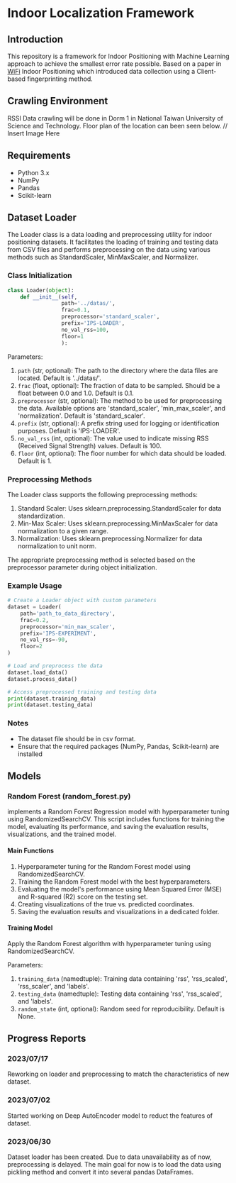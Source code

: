 # Indoor Localization Framework

## Introduction
This repository is a framework for Indoor Positioning with Machine Learning approach to achieve the smallest error rate possible. Based on a paper in [WiFi](https://ieeexplore.ieee.org/document/7275492) Indoor Positioning which introduced data collection using a Client-based fingerprinting method.

## Crawling Environment
RSSI Data crawling will be done in Dorm 1 in National Taiwan University of Science and Technology. Floor plan of the location can been seen below.
// Insert Image Here

## Requirements

- Python 3.x
- NumPy
- Pandas
- Scikit-learn

## Dataset Loader

The Loader class is a data loading and preprocessing utility for indoor positioning datasets. It facilitates the loading of training and testing data from CSV files and performs preprocessing on the data using various methods such as StandardScaler, MinMaxScaler, and Normalizer.

### Class Initialization
```python
class Loader(object):
    def __init__(self,
                 path='../datas/',
                 frac=0.1,
                 preprocessor='standard_scaler',
                 prefix='IPS-LOADER',
                 no_val_rss=100,
                 floor=1
                 ):
```
Parameters:
1. `path` (str, optional): The path to the directory where the data files are located. Default is '../datas/'.
2. `frac` (float, optional): The fraction of data to be sampled. Should be a float between 0.0 and 1.0. Default is 0.1.
3. `preprocessor` (str, optional): The method to be used for preprocessing the data. Available options are 'standard_scaler', 'min_max_scaler', and 'normalization'. Default is 'standard_scaler'.
4. `prefix` (str, optional): A prefix string used for logging or identification purposes. Default is 'IPS-LOADER'.
5. `no_val_rss` (int, optional): The value used to indicate missing RSS (Received Signal Strength) values. Default is 100.
6. `floor` (int, optional): The floor number for which data should be loaded. Default is 1.

### Preprocessing Methods
The Loader class supports the following preprocessing methods:
1. Standard Scaler: Uses sklearn.preprocessing.StandardScaler for data standardization.
2. Min-Max Scaler: Uses sklearn.preprocessing.MinMaxScaler for data normalization to a given range.
3. Normalization: Uses sklearn.preprocessing.Normalizer for data normalization to unit norm.

The appropriate preprocessing method is selected based on the preprocessor parameter during object initialization.

### Example Usage
```python
# Create a Loader object with custom parameters
dataset = Loader(
    path='path_to_data_directory',
    frac=0.2,
    preprocessor='min_max_scaler',
    prefix='IPS-EXPERIMENT',
    no_val_rss=-90,
    floor=2
)

# Load and preprocess the data
dataset.load_data()
dataset.process_data()

# Access preprocessed training and testing data
print(dataset.training_data)
print(dataset.testing_data)
```

### Notes

- The dataset file should be in csv format.
- Ensure that the required packages (NumPy, Pandas, Scikit-learn) are installed

## Models

### Random Forest (random_forest.py)
implements a Random Forest Regression model with hyperparameter tuning using RandomizedSearchCV. This script includes functions for training the model, evaluating its performance, and saving the evaluation results, visualizations, and the trained model.

#### Main Functions
1. Hyperparameter tuning for the Random Forest model using RandomizedSearchCV.
2. Training the Random Forest model with the best hyperparameters.
3. Evaluating the model's performance using Mean Squared Error (MSE) and R-squared (R2) score on the testing set.
4. Creating visualizations of the true vs. predicted coordinates.
5. Saving the evaluation results and visualizations in a dedicated folder.

#### Training Model
Apply the Random Forest algorithm with hyperparameter tuning using RandomizedSearchCV.

Parameters:
1. `training_data` (namedtuple): Training data containing 'rss', 'rss_scaled', 'rss_scaler', and 'labels'.
2. `testing_data` (namedtuple): Testing data containing 'rss', 'rss_scaled', and 'labels'.
3. `random_state` (int, optional): Random seed for reproducibility. Default is None.

## Progress Reports

### 2023/07/17
Reworking on loader and preprocessing to match the characteristics of new dataset.

### 2023/07/02
Started working on Deep AutoEncoder model to reduct the features of dataset. 

### 2023/06/30
Dataset loader has been created. Due to data unavailability as of now, preprocessing is delayed. The main goal for now is to load the data using pickling method and convert it into several pandas DataFrames.


